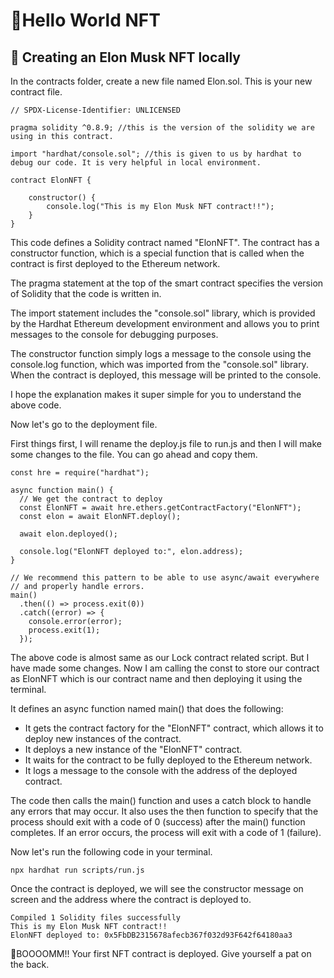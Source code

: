 # 🍕Hello World NFT

## 🚀 Creating an Elon Musk NFT locally

In the contracts folder, create a new file named Elon.sol. This is your new contract file.

```
// SPDX-License-Identifier: UNLICENSED
 
pragma solidity ^0.8.9; //this is the version of the solidity we are using in this contract.
 
import "hardhat/console.sol"; //this is given to us by hardhat to debug our code. It is very helpful in local environment.
 
contract ElonNFT { 
 
    constructor() {
        console.log("This is my Elon Musk NFT contract!!");
    }
}
```

This code defines a Solidity contract named "ElonNFT". The contract has a constructor function, which is a special function that is called when the contract is first deployed to the Ethereum network.

The pragma statement at the top of the smart contract specifies the version of Solidity that the code is written in.

The import statement includes the "console.sol" library, which is provided by the Hardhat Ethereum development environment and allows you to print messages to the console for debugging purposes.

The constructor function simply logs a message to the console using the console.log function, which was imported from the "console.sol" library. When the contract is deployed, this message will be printed to the console.

I hope the explanation makes it super simple for you to understand the above code.

Now let's go to the deployment file.

First things first, I will rename the deploy.js file to run.js and then I will make some changes to the file. You can go ahead and copy them.

```
const hre = require("hardhat");
 
async function main() {
  // We get the contract to deploy
  const ElonNFT = await hre.ethers.getContractFactory("ElonNFT");
  const elon = await ElonNFT.deploy();
 
  await elon.deployed();
 
  console.log("ElonNFT deployed to:", elon.address);
}
 
// We recommend this pattern to be able to use async/await everywhere
// and properly handle errors.
main()
  .then(() => process.exit(0))
  .catch((error) => {
    console.error(error);
    process.exit(1);
  });
```

The above code is almost same as our Lock contract related script. But I have made some changes. Now I am calling the const to store our contract as ElonNFT which is our contract name and then deploying it using the terminal.

It defines an async function named main() that does the following:

-   It gets the contract factory for the "ElonNFT" contract, which allows it to deploy new instances of the contract.
-   It deploys a new instance of the "ElonNFT" contract.
-   It waits for the contract to be fully deployed to the Ethereum network.
-   It logs a message to the console with the address of the deployed contract.

The code then calls the main() function and uses a catch block to handle any errors that may occur. It also uses the then function to specify that the process should exit with a code of 0 (success) after the main() function completes. If an error occurs, the process will exit with a code of 1 (failure).

Now let's run the following code in your terminal.

```
npx hardhat run scripts/run.js
```

Once the contract is deployed, we will see the constructor message on screen and the address where the contract is deployed to.

```
Compiled 1 Solidity files successfully
This is my Elon Musk NFT contract!!
ElonNFT deployed to: 0x5FbDB2315678afecb367f032d93F642f64180aa3
```

🎉BOOOOMM!! Your first NFT contract is deployed. Give yourself a pat on the back.
